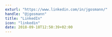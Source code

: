 ```yaml
---
exturl: "https://www.linkedin.com/in/jgosmann/"
handle: "@jgosmann"
title: "LinkedIn"
icon: "linkedin"
date: 2018-09-18T12:50:39+02:00
---
```


